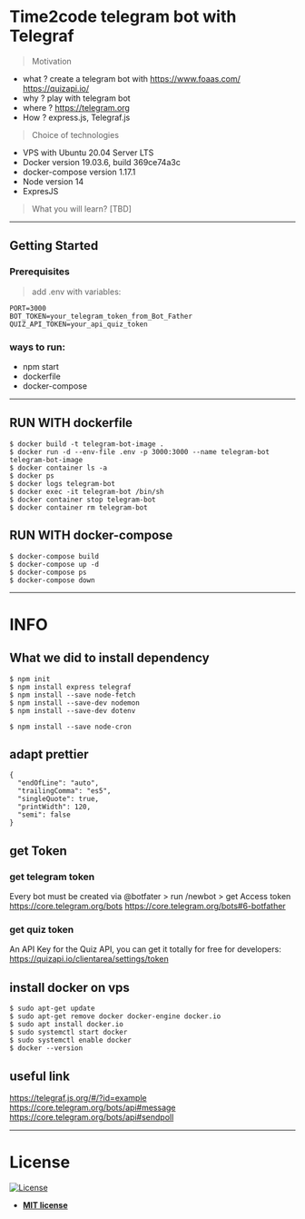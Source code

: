 # Time2code telegram bot with Telegraf

> Motivation

- what ? create a telegram bot with https://www.foaas.com/ https://quizapi.io/
- why ? play with telegram bot
- where ? https://telegram.org
- How ? express.js, Telegraf.js

> Choice of technologies

- VPS with Ubuntu 20.04 Server LTS
- Docker version 19.03.6, build 369ce74a3c
- docker-compose version 1.17.1
- Node version 14
- ExpresJS

> What you will learn? [TBD]

---

## Getting Started

### Prerequisites

> add .env with variables:

```
PORT=3000
BOT_TOKEN=your_telegram_token_from_Bot_Father
QUIZ_API_TOKEN=your_api_quiz_token
```

### ways to run:

- npm start
- dockerfile
- docker-compose

---

## RUN WITH dockerfile

```
$ docker build -t telegram-bot-image .
$ docker run -d --env-file .env -p 3000:3000 --name telegram-bot telegram-bot-image
$ docker container ls -a
$ docker ps
$ docker logs telegram-bot
$ docker exec -it telegram-bot /bin/sh
$ docker container stop telegram-bot
$ docker container rm telegram-bot

```

## RUN WITH docker-compose

```
$ docker-compose build
$ docker-compose up -d
$ docker-compose ps
$ docker-compose down
```

---

# INFO

## What we did to install dependency

```
$ npm init
$ npm install express telegraf
$ npm install --save node-fetch
$ npm install --save-dev nodemon
$ npm install --save-dev dotenv

$ npm install --save node-cron
```

## adapt prettier

```
{
  "endOfLine": "auto",
  "trailingComma": "es5",
  "singleQuote": true,
  "printWidth": 120,
  "semi": false
}

```

## get Token

### get telegram token

Every bot must be created via @botfater > run /newbot > get Access token
https://core.telegram.org/bots
https://core.telegram.org/bots#6-botfather

### get quiz token

An API Key for the Quiz API, you can get it totally for free for developers:
https://quizapi.io/clientarea/settings/token

## install docker on vps

```
$ sudo apt-get update
$ sudo apt-get remove docker docker-engine docker.io
$ sudo apt install docker.io
$ sudo systemctl start docker
$ sudo systemctl enable docker
$ docker --version
```

## useful link

https://telegraf.js.org/#/?id=example
https://core.telegram.org/bots/api#message
https://core.telegram.org/bots/api#sendpoll

---

# License

[![License](http://img.shields.io/:license-mit-blue.svg?style=flat-square)](http://badges.mit-license.org)

- **[MIT license](http://opensource.org/licenses/mit-license.php)**
